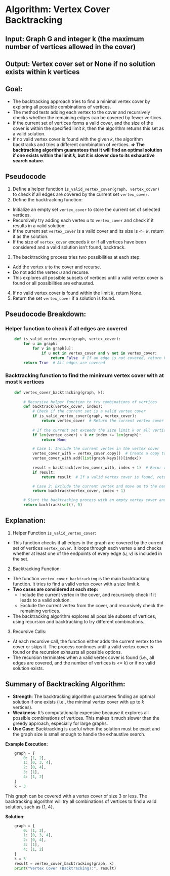# Algorithm: Vertex Cover Backtracking

## Input: Graph G and integer k (the maximum number of vertices allowed in the cover)

## Output: Vertex cover set or None if no solution exists within k vertices

## Goal:

- The backtracking approach tries to find a minimal vertex cover by exploring all possible combinations of vertices.
- The method tests adding each vertex to the cover and recursively checks whether the remaining edges can be covered by fewer vertices.
- If the current set of vertices forms a valid cover, and the size of the cover is within the specified limit *k*, then the algorithm returns this set as a valid solution.
- If no valid vertex cover is found with the given *k*, the algorithm backtracks and tries a different combination of vertices.
**=> The backtracking algorithm guarantees that it will find an optimal solution if one exists within the limit *k*, but it is slower due to its exhaustive search nature.**

## Pseudocode

1.	Define a helper function `is_valid_vertex_cover(graph, vertex_cover)` to check if all edges are covered by the current set `vertex_cover`.
2.	Define the backtracking function:
  - Initialize an empty set `vertex_cover` to store the current set of selected vertices.
  - Recursively try adding each vertex *u* to `vertex_cover` and check if it results in a valid solution:
  - If the current set `vertex_cover` is a valid cover and its size is *<= k*, return it as the solution.
  - If the size of `vertex_cover` exceeds *k* or if all vertices have been considered and a valid solution isn’t  found, backtrack.
3.	The backtracking process tries two possibilities at each step:
  - Add the vertex *u* to the cover and recurse.
  - Do not add the vertex *u* and recurse.
  - This explores all possible subsets of vertices until a valid vertex cover is found or all possibilities are exhausted.
4.	If no valid vertex cover is found within the limit *k*, return None.
5.	Return the set `vertex_cover` if a solution is found.

## Pseudocode Breakdown:

### Helper function to check if all edges are covered

```python
    def is_valid_vertex_cover(graph, vertex_cover):
        for u in graph:
            for v in graph[u]:
                if u not in vertex_cover and v not in vertex_cover:
                    return False  # If an edge is not covered, return False
        return True  # All edges are covered
```

### Backtracking function to find the minimum vertex cover with at most k vertices
```python
    def vertex_cover_backtracking(graph, k):
        
        # Recursive helper function to try combinations of vertices
        def backtrack(vertex_cover, index):
            # Check if the current set is a valid vertex cover
            if is_valid_vertex_cover(graph, vertex_cover):
                return vertex_cover  # Return the current vertex cover if it's valid
            
            # If the current set exceeds the size limit k or all vertices have been considered, backtrack
            if len(vertex_cover) > k or index >= len(graph):
                return None

            # Case 1: Include the current vertex in the vertex cover
            vertex_cover_with = vertex_cover.copy()  # Create a copy to avoid modifying the original
            vertex_cover_with.add(list(graph.keys())[index])
            
            result = backtrack(vertex_cover_with, index + 1)  # Recur with the next vertex
            if result:
                return result  # If a valid vertex cover is found, return it

            # Case 2: Exclude the current vertex and move on to the next
            return backtrack(vertex_cover, index + 1)

        # Start the backtracking process with an empty vertex cover and index 0
        return backtrack(set(), 0)
```

## Explanation:

1.	Helper Function `is_valid_vertex_cover`:
  - This function checks if all edges in the graph are covered by the current set of vertices `vertex_cover`. It loops through each vertex *u* and checks whether at least one of the endpoints of every edge *(u, v)* is included in the set.
2.	Backtracking Function:
  - The function `vertex_cover_backtracking` is the main backtracking function. It tries to find a valid vertex cover with a size limit *k*.
  - **Two cases are considered at each step:**
    - Include the current vertex in the cover, and recursively check if it leads to a valid solution.
    - Exclude the current vertex from the cover, and recursively check the remaining vertices.
  - The backtracking algorithm explores all possible subsets of vertices, using recursion and backtracking to try different combinations.
3.	Recursive Calls:
  - At each recursive call, the function either adds the current vertex to the cover or skips it. The process continues until a valid vertex cover is found or the recursion exhausts all possible options.
  - The recursion terminates when a valid vertex cover is found (i.e., all edges are covered, and the number of vertices is *<= k*) or if no valid solution exists.

## Summary of Backtracking Algorithm:

- **Strength**: The backtracking algorithm guarantees finding an optimal solution if one exists (i.e., the minimal vertex cover with up to *k* vertices).
- **Weakness**: It’s computationally expensive because it explores all possible combinations of vertices. This makes it much slower than the greedy approach, especially for large graphs.
- **Use Case**: Backtracking is useful when the solution must be exact and the graph size is small enough to handle the exhaustive search.

**Example Execution:**

```python
    graph = {
        0: [1, 2],
        1: [0, 3, 4],
        2: [0, 4],
        3: [1],
        4: [1, 2]
    }
    k = 3
```

This graph can be covered with a vertex cover of size 3 or less. The backtracking algorithm will try all combinations of vertices to find a valid solution, such as {1, 4}.

**Solution:**
```python
    graph = {
        0: [1, 2],
        1: [0, 3, 4],
        2: [0, 4],
        3: [1],
        4: [1, 2]
    }
    k = 3
    result = vertex_cover_backtracking(graph, k)
    print("Vertex Cover (Backtracking):", result)
```
